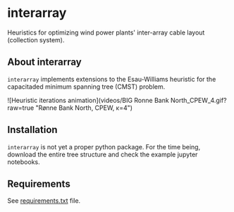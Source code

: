 interarray
==========
Heuristics for optimizing wind power plants' inter-array cable layout (collection system).

About interarray
----------------

``interarray`` implements extensions to the Esau-Williams heuristic for the capacitaded minimum spanning tree (CMST) problem.

![Heuristic iterations animation](videos/BIG Ronne Bank North_CPEW_4.gif?raw=true "Rønne Bank North, CPEW, κ=4")

Installation
------------

``interarray`` is not yet a proper python package. For the time being, download the entire tree structure and check the example jupyter notebooks.

Requirements
------------

See [requirements.txt](interarray/requirements.txt) file.
